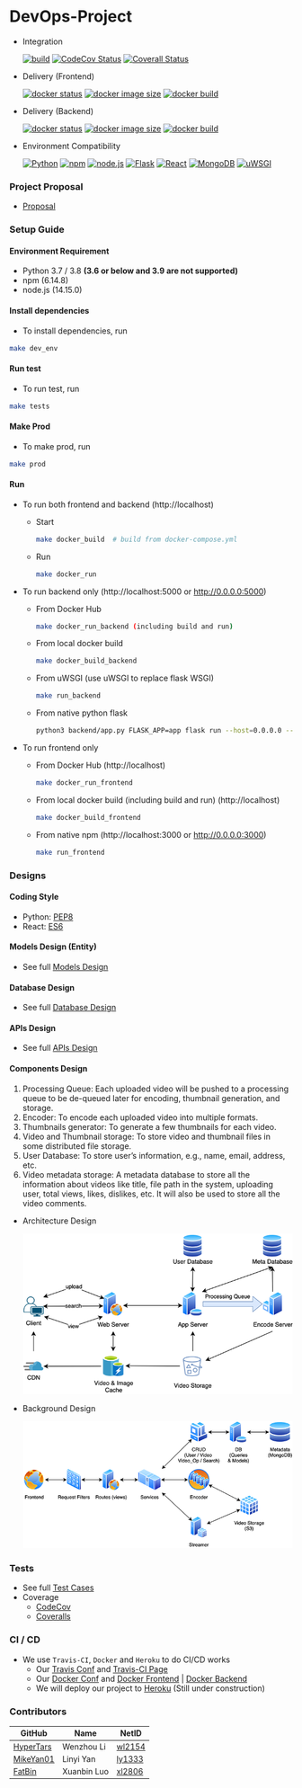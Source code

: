 # DevOps-Project
- Integration

    [![build](https://travis-ci.com/HyperTars/Online-Video-Platform.svg?token=btA3ungCKHqWzLxCoxT7&branch=master)](https://travis-ci.com/HyperTars/Online-Video-Platform)
    [![CodeCov Status](https://codecov.io/gh/HyperTars/Online-Video-Platform/branch/master/graph/badge.svg?token=8K7ODQK5BV)](https://codecov.io/gh/HyperTars/Online-Video-Platform/tree/master/source)
    [![Coverall Status](https://coveralls.io/repos/github/HyperTars/Online-Video-Platform/badge.svg?t=dyCGTT)](https://coveralls.io/github/HyperTars/Online-Video-Platform)

- Delivery (Frontend)

    [![docker status](https://img.shields.io/docker/cloud/build/hypertars/greloupis-frontend)](https://hub.docker.com/repository/docker/hypertars/greloupis-frontend)
    [![docker image size](https://img.shields.io/docker/image-size/hypertars/greloupis-frontend)](https://hub.docker.com/r/hypertars/greloupis-frontend/tags)
    [![docker build](https://img.shields.io/docker/cloud/automated/hypertars/greloupis-frontend)](https://hub.docker.com/r/hypertars/online-video-platform/greloupis-frontends)

- Delivery (Backend)

    [![docker status](https://img.shields.io/docker/cloud/build/hypertars/greloupis-backend)](https://hub.docker.com/repository/docker/hypertars/greloupis-backend)
    [![docker image size](https://img.shields.io/docker/image-size/hypertars/greloupis-backend)](https://hub.docker.com/r/hypertars/greloupis-backend/tags)
    [![docker build](https://img.shields.io/docker/cloud/automated/hypertars/greloupis-backend)](https://hub.docker.com/r/hypertars/greloupis-backend/builds)

- Environment Compatibility

    [![Python](https://img.shields.io/badge/python-3.7%20%7C%203.8-blue)](https://www.python.org/downloads/release/python-385/)
    [![npm](https://img.shields.io/badge/npm-6.14.8-blue)](https://blog.npmjs.org/post/626732790304686080/release-6148)
    [![node.js](https://img.shields.io/badge/node.js-14.15.0-blue)](https://nodejs.org/dist/latest-v14.x/docs/api/)
    [![Flask](https://img.shields.io/badge/Flask-1.1.2-blue)](https://pypi.org/project/Flask/)
    [![React](https://img.shields.io/badge/React-17.0.0-blue)](https://reactjs.org/versions)
    [![MongoDB](https://img.shields.io/badge/MongoDB-4.4-blue)](https://docs.mongodb.com/manual/release-notes/4.4/)
    [![uWSGI](https://img.shields.io/badge/uWSGI-2.0.19-blue)](https://uwsgi-docs.readthedocs.io/en/latest/)

<!-- [Video.js](https://img.shields.io/badge/Video.js-7.8.4-blue) -->
<!-- [![tested with jest](https://img.shields.io/badge/tested_with-jest-99424f.svg)](https://github.com/facebook/jest) -->
<!-- [![code style: prettier](https://img.shields.io/badge/code_style-prettier-ff69b4.svg)](https://github.com/prettier/prettier) -->
<!-- [![stars](https://img.shields.io/github/stars/HyperTars/Online-Video-Platform.svg?style=plasticr)](https://github.com/HyperTars/Online-Video-Platform/stargazers) -->
<!-- [![commit activity](https://img.shields.io/github/commit-activity/y/HyperTars/Online-Video-Platform.svg?style=plasticr)](https://github.com/HyperTars/Online-Video-Platform/commits/master) -->
<!-- [![last commit](https://img.shields.io/github/last-commit/HyperTars/Online-Video-Platform.svg?style=plasticr)](https://github.com/HyperTars/Online-Video-Platform/commits/master) -->


### Project Proposal
- [Proposal](documents/Proposal.md)
  
### Setup Guide

#### Environment Requirement
- Python 3.7 / 3.8 **(3.6 or below and 3.9 are not supported)**
- npm (6.14.8)
- node.js (14.15.0)

#### Install dependencies
- To install dependencies, run
```bash
make dev_env
```

#### Run test
- To run test, run
```bash
make tests
```

#### Make Prod
- To make prod, run
```bash
make prod
```

#### Run
- To run both frontend and backend (http://localhost)
    - Start
        ```bash
        make docker_build  # build from docker-compose.yml
        ```
    - Run
        ```bash
        make docker_run
        ```

- To run backend only (http://localhost:5000 or http://0.0.0.0:5000)
    - From Docker Hub 
        ```bash
        make docker_run_backend (including build and run)
        ```
    - From local docker build
        ```bash
        make docker_build_backend
        ```
    - From uWSGI (use uWSGI to replace flask WSGI)
        ```bash
        make run_backend
        ```
    - From native python flask
        ```bash
        python3 backend/app.py FLASK_APP=app flask run --host=0.0.0.0 --port=5000
        ```

- To run frontend only
    - From Docker Hub (http://localhost)
        ```bash
        make docker_run_frontend
        ```
    - From local docker build (including build and run) (http://localhost)
        ```bash
        make docker_build_frontend
        ```
    - From native npm (http://localhost:3000 or http://0.0.0.0:3000)
        ```bash
        make run_frontend
        ```

### Designs
#### Coding Style
- Python: [PEP8](https://www.python.org/dev/peps/pep-0008/)
- React: [ES6](http://es6-features.org/)

#### Models Design (Entity)
- See full [Models Design](documents/Models.md)

#### Database Design
- See full [Database Design](documents/Database.md)

#### APIs Design
- See full [APIs Design](documents/APIs.md)

#### Components Design
1. Processing Queue: Each uploaded video will be pushed to a processing queue to be de-queued later for encoding, thumbnail generation, and storage.
2. Encoder: To encode each uploaded video into multiple formats.
3. Thumbnails generator: To generate a few thumbnails for each video.
4. Video and Thumbnail storage: To store video and thumbnail files in some distributed file storage.
5. User Database: To store user’s information, e.g., name, email, address, etc.
6. Video metadata storage: A metadata database to store all the information about videos like title, file path in the system, uploading user, total views, likes, dislikes, etc. It will also be used to store all the video comments.

- Architecture Design
    
    ![Architecture Design Diagram](documents/ArchitectureDesign_resize.png)
    
- Background Design

    ![BackgroundDesign](documents/BackgroundDesign.png)

### Tests
- See full [Test Cases](documents/Test.md)
- Coverage
  - [CodeCov](https://codecov.io/gh/HyperTars/Online-Video-Platform)
  - [Coveralls](https://coveralls.io/github/HyperTars/Online-Video-Platform)

### CI / CD 
- We use `Travis-CI`, `Docker` and `Heroku` to do CI/CD works
  - Our [Travis Conf](.travis.yml) and [Travis-CI Page](https://travis-ci.com/github/HyperTars/Online-Video-Platform)
  - Our [Docker Conf](docker-compose.yml) and [Docker Frontend](https://hub.docker.com/r/hypertars/greloupis-frontend/tags) | [Docker Backend](https://hub.docker.com/r/hypertars/greloupis-backend/tags)
  - We will deploy our project to [Heroku](https://online-video-platform.herokuapp.com/) (Still under construction)


### Contributors
  
  GitHub | Name | NetID
  --- | --- | ---
  [HyperTars](https://github.com/HyperTars) | Wenzhou Li | [wl2154](mailto:wl2154@nyu.edu)
  [MikeYan01](https://github.com/MikeYan01) | Linyi Yan | [ly1333](mailto:ly1333@nyu.edu)
  [FatBin](https://github.com/FatBin) | Xuanbin Luo | [xl2806](mailto:xl2806@nyu.edu)

